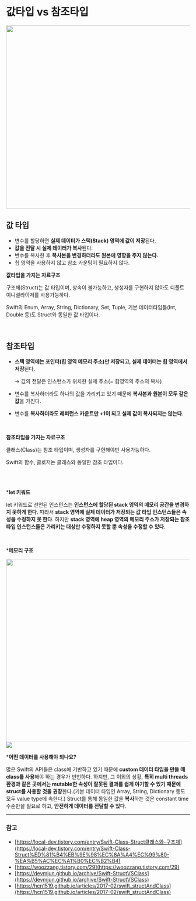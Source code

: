 # 값타입 vs 참조타입

 <img src="https://img1.daumcdn.net/thumb/R1280x0/?scode=mtistory2&fname=https%3A%2F%2Fblog.kakaocdn.net%2Fdn%2FyFmc4%2Fbtq6BDkMW0Q%2F0nIwkqsZwdJgBNjLu1pjh0%2Fimg.png" width="700" height="500">


## 값 타입

- 변수를 할당하면 **실제 데이터가 스택(Stack) 영역에 값이 저장**된다.
- **값을 전달 시 실제 데이터가 복사**된다.
- 변수를 복사한 후 **복사본을 변경하더라도 원본에 영향을 주지 않는다.**
- 힙 영역을 사용하지 않고 참조 카운팅이 필요하지 않다.



**값타입을 가지는 자료구조**

구조체(Struct)는 값 타입이며, 상속이 불가능하고, 생성자를 구현하지 않아도 디폴트 이니셜라이저를 사용가능하다.

Swift의 Enum, Array, String, Dictionary, Set, Tuple, 기본 데이터타입들(Int, Double 등)도 Struct와 동일한 값 타입이다.

<br/>

## 참조타입

- **스택 영역에는 포인터(힙 영역 메모리 주소)만 저장되고, 실제 데이터는 힙 영역에서 저장**된다.
    
    → 값의 전달은 인스턴스가 위치한 실제 주소(= 힙영역의 주소의 복사)
    
- 변수를 복사하더라도 하나의 값을 가리키고 있기 때문에 **복사본과 원본이 모두 같은 값**을 가진다.
- 변수를 **복사하더라도 레퍼런스 카운트만 +1이 되고 실제 값이 복사되지는 않는다**.

<br/>

**참조타입을 가지는 자료구조**

클래스(Class)는 참조 타입이며, 생성자를 구현해야만 사용가능하다.

Swift의 함수, 클로저는 클래스와 동일한 참조 타입이다.

<br/>
<br/>


***let 키워드**

let 키워드로 선언된 인스턴스는 **인스턴스에 할당된 stack 영역의 메모리 공간을 변경하지 못하게 한다**. 따라서 **stack 영역에 실제 데이터가 저장되는 값 타입 인스턴스들은 속성을 수정하지 못 한다**. 하지만 **stack 영역에 heap 영역의 메모리 주소가 저장되는 참조 타입 인스턴스들은 가리키는 대상만 수정하지 못할 뿐 속성을 수정할 수 있다.**

<br/>

***메모리 구조**

<img src="https://devmjun.github.io/img/posts/ClassVSStruct-5.jpg" width="700" height="500"> 

<img src="https://devmjun.github.io/img/posts/ClassVSStruct-8.jpg" >


***어떤 데이터를 사용해야 되나요?**

많은 Swift의 API들은 class에 기반하고 있기 때문에 **custom 데이터 타입을 만들 때 class를 사용**해야 하는 경우가 빈번하다. 하지만, 그 이외의 상황, **특히 multi threads 환경과 같은 곳에서는 mutable한 속성이 잘못된 결과를 쉽게 야기할 수 있기 때문에 struct를 사용할 것을 권장**한다.(기본 데이터 타입인 Array, String, Dictionary 등도 모두 value type에 속한다.) Struct를 통해 동일한 값을 **복사**하는 것은 constant time 수준만을 필요로 하고, **안전하게 데이터를 전달할 수 있다**.

---

### 참고

- [https://local-dev.tistory.com/entry/Swift-Class-Struct클래스와-구조체](https://local-dev.tistory.com/entry/Swift-Class-Struct%ED%81%B4%EB%9E%98%EC%8A%A4%EC%99%80-%EA%B5%AC%EC%A1%B0%EC%B2%B4)
- [https://woozzang.tistory.com/29](https://woozzang.tistory.com/29)
- [https://devmjun.github.io/archive/Swift-StructVSClass](https://devmjun.github.io/archive/Swift-StructVSClass)
- [https://hcn1519.github.io/articles/2017-02/swift_structAndClass](https://hcn1519.github.io/articles/2017-02/swift_structAndClass)
